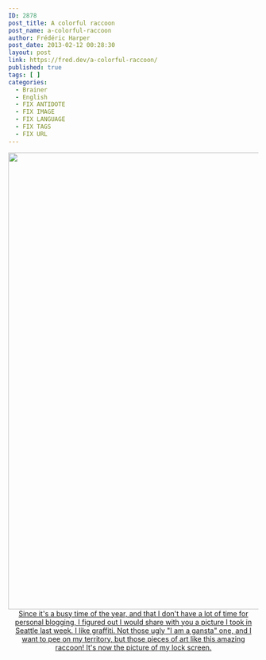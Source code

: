 ```yaml
---
ID: 2878
post_title: A colorful raccoon
post_name: a-colorful-raccoon
author: Frédéric Harper
post_date: 2013-02-12 00:28:30
layout: post
link: https://fred.dev/a-colorful-raccoon/
published: true
tags: [ ]
categories:
  - Brainer
  - English
  - FIX ANTIDOTE
  - FIX IMAGE
  - FIX LANGUAGE
  - FIX TAGS
  - FIX URL
---
```

<p style="text-align:center"><a href="http://fred.dev/wp-content/uploads/2013/02/WP_20130203_013.jpg"><img alt="WP_20130203_013" src="http://fred.dev/wp-content/uploads/2013/02/WP_20130203_013.jpg" width="1632" height="918"/></a<p>Since it's a busy time of the year, and that I don't have a lot of time for personal blogging, I figured out I would share with you a picture I took in Seattle last week. I like graffiti. Not those ugly "I am a gansta" one, and I want to pee on my territory, but those pieces of art like this amazing raccoon! It's now the picture of my lock screen.</p></p> 